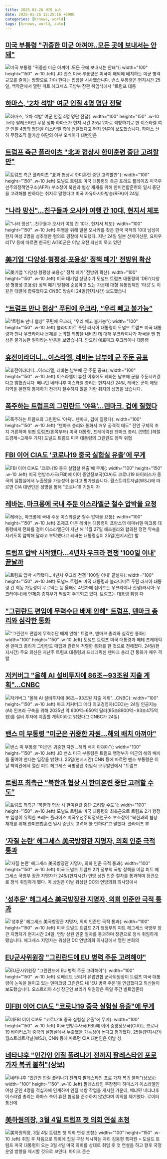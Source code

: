 ```yaml
---
title: 2025.01.26 세계 뉴스
date: 2025-01-26 12:25:16 +0900
categories: [krnews, world]
tags: [krnews, world, auto]
---
```

## [미국 부통령 "귀중한 미군 아껴야‥모든 곳에 보내서는 안돼"](https://n.news.naver.com/mnews/article/214/0001402285)

![미국 부통령 "귀중한 미군 아껴야‥모든 곳에 보내서는 안돼"](https://mimgnews.pstatic.net/image/origin/214/2025/01/26/1402285.jpg?type=nf220_150){: width="100" height="150" .w-10 .left}
JD 밴스 미국 부통령은 미국이 해외에 배치하는 미군 병력 규모를 줄이는 방향으로 가야 한다는 입장을 시사했습니다. 밴스 부통령은 현지시간 25일, 백악관에서 열린 피트 헤그세스 국방부 장관 취임식에서 "트럼프 대통

## [하마스, '2차 석방' 여군 인질 4명 명단 전달](https://n.news.naver.com/mnews/article/052/0002145437)

![하마스, '2차 석방' 여군 인질 4명 명단 전달](https://mimgnews.pstatic.net/image/origin/052/2025/01/25/2145437.jpg?type=nf220_150){: width="100" height="150" .w-10 .left}
팔레스타인 무장 정파 하마스가 현지 시간 25일 2차로 석방하기로 한 이스라엘 여군 인질 4명의 명단을 이스라엘 측에 전달했다고 현지 언론이 보도했습니다. 하마스 산하 무장조직 알카삼 여단의 아부 오베이다 대변인은

## [트럼프 측근 플라이츠 "北과 협상시 한미훈련 중단 고려할만"](https://n.news.naver.com/mnews/article/001/0015181054)

![트럼프 측근 플라이츠 "北과 협상시 한미훈련 중단 고려할만"](https://mimgnews.pstatic.net/image/origin/001/2025/01/25/15181054.jpg?type=nf220_150){: width="100" height="150" .w-10 .left}
도널드 트럼프 미국 대통령의 측근 프레드 플라이츠 미국우선주의정책연구소(AFPI) 부소장이 북한과 협상 재개를 위해 한미연합훈련의 일시 중단을 고려해볼 만하다는 취지로 말했다고 미국 자유아시아방송(RFA)이 24일

## ["나라 망신"…친구들과 오사카 여행 간 10대, 현지서 체포](https://n.news.naver.com/mnews/article/015/0005086959)

!["나라 망신"…친구들과 오사카 여행 간 10대, 현지서 체포](https://mimgnews.pstatic.net/image/origin/015/2025/01/26/5086959.jpg?type=nf220_150){: width="100" height="150" .w-10 .left}
여행을 위해 일본 오사카를 찾은 한국 국적의 10대 남성이 현지 여성 2명을 성추행한 혐의로 경찰에 체포됐다. 지난 24일 일본 산케이신문, 요미우리TV 등에 따르면 한국인 A(18)군은 이날 오전 자신이 묵고 있던

## [美기업 '다양성·형평성·포용성' 정책 폐기' 전방위 확산](https://n.news.naver.com/mnews/article/374/0000422628)

![美기업 '다양성·형평성·포용성' 정책 폐기' 전방위 확산](https://mimgnews.pstatic.net/image/origin/374/2025/01/25/422628.jpg?type=nf220_150){: width="100" height="150" .w-10 .left}
미국 대기업 상당수가 도널드 트럼프 대통령의 'DEI'(다양성·형평성·포용성) 정책 폐기 방침에 순응하고 있는 가운데 대형 유통업체인 '타깃'도 이 같은 대열에 합류했다고 CNBC 방송이 24일(현지시간) 보도했습니

## [“트럼프 만나 협상” 푸틴에 우크라, “우리 빼고 불가능”](https://n.news.naver.com/mnews/article/056/0011881704)

![“트럼프 만나 협상” 푸틴에 우크라, “우리 빼고 불가능”](https://mimgnews.pstatic.net/image/origin/056/2025/01/25/11881704.jpg?type=nf220_150){: width="100" height="150" .w-10 .left}
블라디미르 푸틴 러시아 대통령이 도널드 트럼프 미국 대통령과 만나 우크라이나 문제를 논의할 의향을 내비친 데 대해 우크라이나가 자국을 뺀 협상은 불가능한 일이라는 반응을 보였습니다. 안드리 예르마크 우크라이나 대통령

## [휴전이라더니…이스라엘, 레바논 남부에 군 주둔 공표](https://n.news.naver.com/mnews/article/437/0000428018)

![휴전이라더니…이스라엘, 레바논 남부에 군 주둔 공표](https://mimgnews.pstatic.net/image/origin/437/2025/01/25/428018.jpg?type=nf220_150){: width="100" height="150" .w-10 .left}
이스라엘이 휴전 이후에도 레바논 남부에 군을 주둔시키겠다고 밝혔습니다. 베냐민 네타냐후 이스라엘 총리는 현지시간 24일, 레바논 군이 해당 지역을 완전히 통제하기 전까지 철수하지 않을 거란 취지의 성명을 냈습니다.

## [폭주하는 트럼프의 그린란드 ‘야욕’…덴마크, 겁에 질렸다](https://n.news.naver.com/mnews/article/016/0002421044)

![폭주하는 트럼프의 그린란드 ‘야욕’…덴마크, 겁에 질렸다](https://mimgnews.pstatic.net/image/origin/016/2025/01/25/2421044.jpg?type=nf220_150){: width="100" height="150" .w-10 .left}
“덴마크 총리와 통화서 매우 공격적 태도” 전언 구체적 조치 거론하며 위협 트럼프(왼쪽부터) 미국 대통령, 프레데릭센 덴마크 총리. [연합] [헤럴드경제=고재우 기자] 도널드 트럼프 미국 대통령의 그린란드 장악 위협

## [FBI 이어 CIA도 '코로나19 중국 실험실 유출'에 무게](https://n.news.naver.com/mnews/article/422/0000708559)

![FBI 이어 CIA도 '코로나19 중국 실험실 유출'에 무게](https://mimgnews.pstatic.net/image/origin/422/2025/01/26/708559.jpg?type=nf220_150){: width="100" height="150" .w-10 .left}
미국 연방수사국(FBI)에 이어 중앙정보국(CIA)도 코로나19 바이러스가 중국의 실험실에서 누출됐을 가능성이 높다고 평가했습니다. 월스트리트저널(WSJ)에 따르면 CIA 대변인은 성명을 통해 "코로나19 기원이 자

## [레바논, 마크롱에 국내 주둔 이스라엘군 철수 압박을 요청](https://n.news.naver.com/mnews/article/003/0013036862)

![레바논, 마크롱에 국내 주둔 이스라엘군 철수 압박을 요청](https://mimgnews.pstatic.net/image/origin/003/2025/01/26/13036862.jpg?type=nf220_150){: width="100" height="150" .w-10 .left}
조제프 아운 레바논 대통령이 프랑스의 에마뉘엘 마크롱 대통령에게 전화를 걸어 이스라엘군이 지난 해 11월 27일 헤즈볼라와 합의한 정전 약속을 지키도록 압박해 달라고 부탁했다고 레바논 대통령실이 25일(현지시간) 발

## [트럼프 압박 시작됐다…4년차 우크라 전쟁 '100일 이내' 끝날까](https://n.news.naver.com/mnews/article/421/0008043482)

![트럼프 압박 시작됐다…4년차 우크라 전쟁 '100일 이내' 끝날까](https://mimgnews.pstatic.net/image/origin/421/2025/01/25/8043482.jpg?type=nf220_150){: width="100" height="150" .w-10 .left}
도널드 트럼프 미국 대통령과 블라디미르 푸틴 러시아 대통령 간 회동 가능성이 무르익는 등 올해로 4년차에 접어드는 우크라이나 전쟁(러시아-우크라이나)에 언제쯤 종지부가 찍힐지 주목되고 있다. 트럼프는 대통령 취임 다

## ["그린란드 편입에 무력수단 배제 안해" 트럼프, 덴마크 총리와 심각한 통화](https://n.news.naver.com/mnews/article/277/0005538838)

!["그린란드 편입에 무력수단 배제 안해" 트럼프, 덴마크 총리와 심각한 통화](https://mimgnews.pstatic.net/image/origin/277/2025/01/25/5538838.jpg?type=nf220_150){: width="100" height="150" .w-10 .left}
도널드 트럼프 미국 대통령과 메테 프레데릭센 덴마크 총리가 그린란드 매입과 관련해 격렬한 통화를 한 것으로 전해졌다. 24일(현지시간) 주요 외신은 지난주 트럼프 대통령과 프레데릭센 덴마크 총리 간 통화가 매우 격렬

## [저커버그 "올해 AI 설비투자에 86조∼93조원 지출 계획"…CNBC](https://n.news.naver.com/mnews/article/003/0013036431)

![저커버그 "올해 AI 설비투자에 86조∼93조원 지출 계획"…CNBC](https://mimgnews.pstatic.net/image/origin/003/2025/01/25/13036431.jpg?type=nf220_150){: width="100" height="150" .w-10 .left}
마크 저커버그 메타 최고경영자(CEO)는 24일 인공지능(AI) 인프라 구축을 위해 2025년 약 600억~650억 달러(85조8900억∼93조475억원)를 설비 투자에 지출할 계획이라고 밝혔다고 CNBC가 24일(

## [밴스 미 부통령 "미군은 귀중한 자원…해외 배치 아껴야"](https://n.news.naver.com/mnews/article/008/0005146238)

![밴스 미 부통령 "미군은 귀중한 자원…해외 배치 아껴야"](https://mimgnews.pstatic.net/image/origin/008/2025/01/26/5146238.jpg?type=nf220_150){: width="100" height="150" .w-10 .left}
JD 밴스 미국 부통령은 트럼프 행정부가 미군의 해외 배치를 줄여야 한다는 입장을 밝혔다. 25일(현지시간) CNN 등에 따르면 밴스 부통령은 이날 백악관에서 열린 피트 헤그세스 국방장관 취임식 모두발언에서 "트럼프

## [트럼프 최측근 “북한과 협상 시 한미훈련 중단 고려할 수도”](https://n.news.naver.com/mnews/article/469/0000846053)

![트럼프 최측근 “북한과 협상 시 한미훈련 중단 고려할 수도”](https://mimgnews.pstatic.net/image/origin/469/2025/01/25/846053.jpg?type=nf220_150){: width="100" height="150" .w-10 .left}
도널드 트럼프 미국 대통령의 최측근으로 트럼프 2기 행정부 입성이 유력한 프레드 플라이츠 미국우선주의정책연구소 부소장이 “북한과의 협상 재개를 위해 한미연합훈련 일시 중단도 고려해 볼 만하다”고 말했다. 플라이츠 부

## [‘자질 논란’ 헤그세스 美국방장관 지명자, 의회 인준 극적 통과](https://n.news.naver.com/mnews/article/081/0003513811)

![‘자질 논란’ 헤그세스 美국방장관 지명자, 의회 인준 극적 통과](https://mimgnews.pstatic.net/image/origin/081/2025/01/25/3513811.jpg?type=nf220_150){: width="100" height="150" .w-10 .left}
미국 도널드 트럼프 2기 정부의 국방 정책을 이끌 피트 헤그세스 국방부 장관 지명자가 24일(현지시간) 연방 상원 인준 절차를 통과하며 장관으로 정식 취임하게 됐다. 미 상원은 이날 워싱턴 DC의 연방의회 의사당에서

## ['성추문' 헤그세스 美국방장관 지명자, 의회 인준안 극적 통과](https://n.news.naver.com/mnews/article/214/0001402241)

!['성추문' 헤그세스 美국방장관 지명자, 의회 인준안 극적 통과](https://mimgnews.pstatic.net/image/origin/214/2025/01/25/1402241.jpg?type=nf220_150){: width="100" height="150" .w-10 .left}
미국 도널드 트럼프 2기 행정부의 피트 헤그세스 국방부 장관 지명자가 현지시간 24일, 연방 상원 인준 절차를 통과하며 장관으로 정식 취임하게 됐습니다. 헤그세스 지명자는 워싱턴 DC 연방의회 의사당에서 열린 본회의

## [EU군사위원장 "그린란드에 EU 병력 주둔 고려해야"](https://n.news.naver.com/mnews/article/055/0001226812)

![EU군사위원장 "그린란드에 EU 병력 주둔 고려해야"](https://mimgnews.pstatic.net/image/origin/055/2025/01/26/1226812.jpg?type=nf220_150){: width="100" height="150" .w-10 .left}
로베르트 브리거 유럽연합 군사위원장이 트럼프 미국 대통령이 눈독을 들이고 있는 덴마크령 그린란드 내 'EU 병력 주둔'을 언급했다고 외신들이 보도했습니다. 오스트리아 4성 장군인 브리거 위원장은 독일 주간 벨트암존타

## [미FBI 이어 CIA도 "코로나19 중국 실험실 유출"에 무게](https://n.news.naver.com/mnews/article/277/0005538909)

![미FBI 이어 CIA도 "코로나19 중국 실험실 유출"에 무게](https://mimgnews.pstatic.net/image/origin/277/2025/01/26/5538909.jpg?type=nf220_150){: width="100" height="150" .w-10 .left}
미국 연방수사국(FBI)에 이어 중앙정보국(CIA)도 코로나19 바이러스가 중국의 실험실에서 누출됐을 가능성이 높다고 평가했다. 25일(현지시간) 월스트리트저널(WSJ), CNN 등에 따르면 CIA 대변인은 이날 성

## [네타냐후 "민간인 인질 풀려나기 전까지 팔레스타인 포로 가자 복귀 불허"(상보)](https://n.news.naver.com/mnews/article/421/0008043953)

![네타냐후 "민간인 인질 풀려나기 전까지 팔레스타인 포로 가자 복귀 불허"(상보)](https://mimgnews.pstatic.net/image/origin/421/2025/01/25/8043953.jpg?type=nf220_150){: width="100" height="150" .w-10 .left}
팔레스타인 무장정파 하마스가 이스라엘인 여성 군인 4명을 적십자에 인계하며 인질 석방 작업을 개시한 가운데, 베냐민 네타냐후 이스라엘 총리는 하마스 측이 휴전 협정을 준수하지 않았다며 이의를 제기했다. 로이터통신에

## [美하원의장, 3월 4일 트럼프 첫 의회 연설 초청](https://n.news.naver.com/mnews/article/001/0015181317)

![美하원의장, 3월 4일 트럼프 첫 의회 연설 초청](https://mimgnews.pstatic.net/image/origin/001/2025/01/26/15181317.jpg?type=nf220_150){: width="100" height="150" .w-10 .left}
취임 후 처음으로 의회에 집권 구상 제시하는 자리 김동현 특파원 = 도널드 트럼프 미국 대통령이 오는 3월 4일 미국 의회를 상대로 취임 후 첫 연설을 하고 향후 국정 운영 방향을 제시할 것으로 보인다. 마이크 존슨

